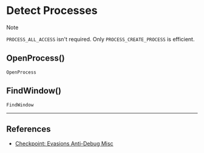 # Detect Processes

> [!NOTE]
> `PROCESS_ALL_ACCESS` isn't required. Only `PROCESS_CREATE_PROCESS` is efficient.

## OpenProcess()

```
OpenProcess
```

## FindWindow()

```
FindWindow
```

---
## References

- [Checkpoint: Evasions Anti-Debug Misc](https://evasions.checkpoint.com/src/Anti-Debug/techniques/misc.html)